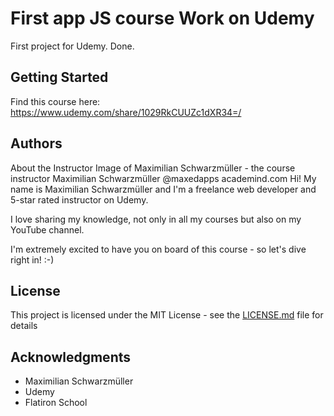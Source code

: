 # First app JS course Work on Udemy

First project for Udemy. Done.
## Getting Started

Find this course here: https://www.udemy.com/share/1029RkCUUZc1dXR34=/




## Authors

About the Instructor
Image of Maximilian Schwarzmüller - the course instructor
Maximilian Schwarzmüller
@maxedapps
academind.com
Hi! My name is Maximilian Schwarzmüller and I'm a freelance web developer and 5-star rated instructor on Udemy.

I love sharing my knowledge, not only in all my courses but also on my YouTube channel.

I'm extremely excited to have you on board of this course - so let's dive right in! :-)

## License

This project is licensed under the MIT License - see the [LICENSE.md](LICENSE.md) file for details

## Acknowledgments

* Maximilian Schwarzmüller
* Udemy
* Flatiron School
